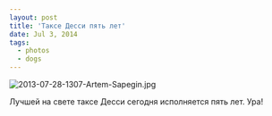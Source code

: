 ```yaml
---
layout: post
title: 'Таксе Десси пять лет'
date: Jul 3, 2014
tags:
  - photos
  - dogs
---
```


![2013-07-28-1307-Artem-Sapegin.jpg](photo://1368)

Лучшей на свете таксе Десси сегодня исполняется пять лет. Ура!

